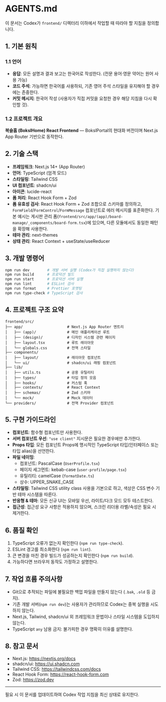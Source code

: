 # AGENTS.md

이 문서는 Codex가 `frontend/` 디렉터리 이하에서 작업할 때 따라야 할 지침을 정의합니다.

## 1. 기본 원칙

### 1.1 언어
- **응답**: 모든 설명과 결과 보고는 한국어로 작성한다. (전문 용어·영문 약어는 원어 사용 가능)
- **코드 주석**: 가능하면 한국어를 사용하되, 기존 영어 주석 스타일을 유지해야 할 경우에는 존중한다.
- **커밋 메시지**: 한국어 작성 (사용자가 직접 커밋을 요청한 경우 해당 지침을 다시 확인할 것).

### 1.2 프로젝트 개요
**복슬홈 (BokslHome) React Frontend** — BokslPortal의 현대화 버전이며 Next.js App Router 기반으로 동작한다.

## 2. 기술 스택

- **프레임워크**: Next.js 14+ (App Router)
- **언어**: TypeScript (엄격 모드)
- **스타일링**: Tailwind CSS
- **UI 컴포넌트**: shadcn/ui
- **아이콘**: lucide-react
- **폼 처리**: React Hook Form + Zod
- **폼 유효성 검사**: React Hook Form + Zod 조합으로 스키마를 정의하고, `FormField`/`FormControl`/`FormMessage` 컴포넌트로 에러 메시지를 표준화한다. 기본 예시는 게시판 관리 폼(`frontend/src/app/(app)/board-manage/_components/board-form.tsx`)에 있으며, 다른 모듈에서도 동일한 패턴을 확장해 사용한다.
- **테마 관리**: next-themes
- **상태 관리**: React Context + useState/useReducer

## 3. 개발 명령어

```bash
npm run dev        # 개발 서버 실행 (Codex가 직접 실행하지 않는다)
npm run build      # 프로덕션 빌드
npm run start      # 프로덕션 서버 실행
npm run lint       # ESLint 검사
npm run format     # Prettier 포맷팅
npm run type-check # TypeScript 검사
```

## 4. 프로젝트 구조 요약

```
frontend/src/
├── app/                    # Next.js App Router 엔트리
│   ├── (app)/              # 메인 애플리케이션 루트
│   ├── (design)/           # 디자인 시스템 관련 페이지
│   ├── layout.tsx          # 루트 레이아웃
│   └── globals.css         # 전역 스타일
├── components/
│   ├── layout/             # 레이아웃 컴포넌트
│   └── ui/                 # shadcn/ui 래핑 컴포넌트
├── lib/
│   ├── utils.ts            # 공용 유틸리티
│   ├── types/              # 타입 정의 모음
│   ├── hooks/              # 커스텀 훅
│   ├── contexts/           # React Context
│   ├── schemas/            # Zod 스키마
│   └── mock/               # Mock 데이터
└── providers/              # 전역 Provider 컴포넌트
```

## 5. 구현 가이드라인

- **컴포넌트**: 함수형 컴포넌트만 사용한다.
- **서버 컴포넌트 우선**: `"use client"` 지시문은 필요한 경우에만 추가한다.
- **Props 타입**: 모든 컴포넌트 Props에 명시적인 TypeScript 타입(인터페이스 또는 타입 alias)을 선언한다.
- **파일 네이밍**:
  - 컴포넌트: PascalCase (`UserProfile.tsx`)
  - 페이지 세그먼트: kebab-case (`user-profile/page.tsx`)
  - 유틸리티: camelCase (`formatDate.ts`)
  - 상수: UPPER_SNAKE_CASE
- **스타일링**: Tailwind CSS utility class 사용을 기본으로 하고, 색상은 CSS 변수 기반 테마 시스템을 따른다.
- **반응형 & 테마**: 모든 신규 UI는 모바일 우선, 라이트/다크 모드 모두 테스트한다.
- **접근성**: 접근성 요구 사항은 적용하지 않으며, 스크린 리더용 라벨/속성은 필요 시 제거한다.

## 6. 품질 확인

1. TypeScript 오류가 없는지 확인한다 (`npm run type-check`).
2. ESLint 경고를 최소화한다 (`npm run lint`).
3. 큰 변경을 마친 경우 빌드가 성공하는지 확인한다 (`npm run build`).
4. 가능하다면 브라우저 동작도 가정하고 설명한다.

## 7. 작업 흐름 주의사항

- Git으로 추적되는 파일에 불필요한 백업 파일을 만들지 않는다 (`.bak`, `.old` 등 금지).
- 기존 개발 서버(`npm run dev`)는 사용자가 관리하므로 Codex는 중복 실행을 시도하지 않는다.
- Next.js, Tailwind, shadcn/ui 외 프레임워크 문법이나 스타일 시스템을 도입하지 않는다.
- TypeScript `any` 남용 금지: 불가피한 경우 명확히 이유를 설명한다.

## 8. 참고 문서

- Next.js: https://nextjs.org/docs
- shadcn/ui: https://ui.shadcn.com
- Tailwind CSS: https://tailwindcss.com/docs
- React Hook Form: https://react-hook-form.com
- Zod: https://zod.dev

---

필요 시 이 문서를 업데이트하여 Codex 작업 지침을 최신 상태로 유지한다.
